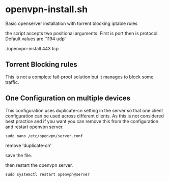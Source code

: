 # openvpn-install.sh
Basic openserver installation with torrent blocking iptable rules

the script accepts two positional arguments. First is port then is protocol. Default values are '1194 udp'

./openvpn-install 443 tcp

## Torrent Blocking rules
This is not a complete fail-proof solution but it manages to block some traffic. 

## One Configuration on multiple devices
This configuration uses duplicate-cn setting in the server so that one client configuration can be used across different clients.
As this is not considered best practice and if you want you can remove this from the configuration and restart openvpn server.

    sudo nano /etc/openvpn/server.conf

remove 'duplicate-cn'

save the file. 

then restart the openvpn server.

    sudo systemctl restart openvpn@server
